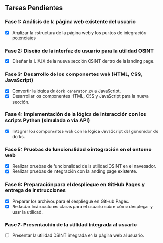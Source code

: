 ## Tareas Pendientes

### Fase 1: Análisis de la página web existente del usuario
- [x] Analizar la estructura de la página web y los puntos de integración potenciales.

### Fase 2: Diseño de la interfaz de usuario para la utilidad OSINT
- [x] Diseñar la UI/UX de la nueva sección OSINT dentro de la landing page.

### Fase 3: Desarrollo de los componentes web (HTML, CSS, JavaScript)
- [x] Convertir la lógica de `dork_generator.py` a JavaScript.
- [x] Desarrollar los componentes HTML, CSS y JavaScript para la nueva sección.

### Fase 4: Implementación de la lógica de interacción con los scripts Python (simulada o vía API)
- [x] Integrar los componentes web con la lógica JavaScript del generador de dorks.

### Fase 5: Pruebas de funcionalidad e integración en el entorno web
- [x] Realizar pruebas de funcionalidad de la utilidad OSINT en el navegador.
- [x] Realizar pruebas de integración con la landing page existente.

### Fase 6: Preparación para el despliegue en GitHub Pages y entrega de instrucciones
- [x] Preparar los archivos para el despliegue en GitHub Pages.
- [x] Redactar instrucciones claras para el usuario sobre cómo desplegar y usar la utilidad.

### Fase 7: Presentación de la utilidad integrada al usuario
- [ ] Presentar la utilidad OSINT integrada en la página web al usuario.

